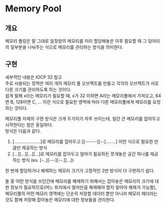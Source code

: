 # Memory Pool
## 개요
메모리 풀링은 말 그대로 일정량의 메모리를 미리 할당해놓은 이후 필요할 때 그 덩어리의 일부분을 나눠주는 식으로 메모리를 관리하는 방식을 의미한다.  

## 구현
세부적인 내용은 IOCP 32 참고  
주로 사용되는 정책은 여러 개의 메모리 풀 오브젝트를 만들고 각각의 오브젝트가 서로 다른 크기를 관리하도록 하는 것이다.  
쉽게 말해 x라는 메모리가 필요할 때, x가 32 이하면 A라는 메모리풀에서 가져오고, 64면 B, 128이면 C, ... 이런 식으로 필요한 영역에 따라 다른 메모리풀에게 메모리를 요청하는 것이다.  

메모리풀 자체의 구현 방식은 크게 두가지가 자주 쓰이는데, 일단 큰 메모리를 잡아두고 시작한다는 점은 동일하다.  
방식은 다음과 같다.  
1) [.....................]로 메모리를 잡아두고 [[------][--]........] 이런 식으로 필요한 만큼만 제공하는 방식
2) [...][...][...][...]로 메모리를 잡아두고 얼마가 필요하든 쪼개놓은 공간 하나를 제공하는 방식 (ex. [-..][---][--.][...])

한 번에 할당하거나 해제하는 메모리 크기가 고정적인 2번 방식이 더 구현하기 쉽다.  

둘 중 어떤 방식을 쓰던간에 메모리를 해제하기 위해서는 잡아놓은 메모리의 크기에 대한 정보가 필요하므로(어느 위치에서 얼마만큼 해제해야 할지 알아야 해제가 가능함), 메모리풀의 어떤 메모리 영역에는 단순히 저장할 데이터 뿐만 아니라 메모리 헤더라는 것도 함께 저장해 잡아놓은 메모리에 대한 정보들을 관리한다.  
